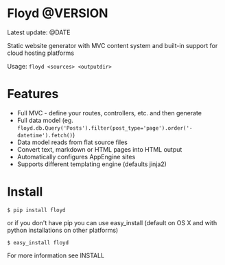 # Floyd @VERSION

Latest update: @DATE

Static website generator with MVC content system and built-in support for cloud hosting platforms

Usage: `floyd <sources> <outputdir>`

# Features

 * Full MVC - define your routes, controllers, etc. and then generate
 * Full data model (eg. `floyd.db.Query('Posts').filter(post_type='page').order('-datetime').fetch()`)
 * Data model reads from flat source files
 * Convert text, markdown or HTML pages into HTML output
 * Automatically configures AppEngine sites
 * Supports different templating engine (defaults jinja2)

# Install

    $ pip install floyd

or if you don't have pip you can use easy_install (default on OS X and with python installations on other platforms)

    $ easy_install floyd

For more information see INSTALL
